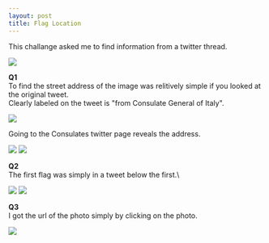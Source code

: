 ```yaml
---
layout: post
title: Flag Location
---
```


<p class="message">
  This challange asked me to find information from a twitter thread.
</p>

<img src="https://raw.githubusercontent.com/lukej2680/lukej2680.github.io/master/_images/ncl_fall2020/open_source_intelligience/flaglocation_q1_screenshot1.png">

**Q1**\
To find the street address of the image was relitively simple if you looked at the original tweet.\
Clearly labeled on the tweet is "from Consulate General of Italy".

<img src="https://raw.githubusercontent.com/lukej2680/lukej2680.github.io/master/_images/ncl_fall2020/open_source_intelligience/flaglocation_q1_screenshot2.png">

Going to the Consulates twitter page reveals the address.

<img src="https://raw.githubusercontent.com/lukej2680/lukej2680.github.io/master/_images/ncl_fall2020/open_source_intelligience/flaglocation_q1_screenshot3.png">
<img src="https://raw.githubusercontent.com/lukej2680/lukej2680.github.io/master/_images/ncl_fall2020/open_source_intelligience/flaglocation_q1_proof.png">

**Q2**\
The first flag was simply in a tweet below the first.\

<img src="https://raw.githubusercontent.com/lukej2680/lukej2680.github.io/master/_images/ncl_fall2020/open_source_intelligience/flaglocation_q2_screenshot.png">
<img src="https://raw.githubusercontent.com/lukej2680/lukej2680.github.io/master/_images/ncl_fall2020/open_source_intelligience/flaglocation_q2_proof.png">

**Q3**\
I got the url of the photo simply by clicking on the photo.

<img src="https://raw.githubusercontent.com/lukej2680/lukej2680.github.io/master/_images/ncl_fall2020/open_source_intelligience/flaglocation_q3_proof.png">
